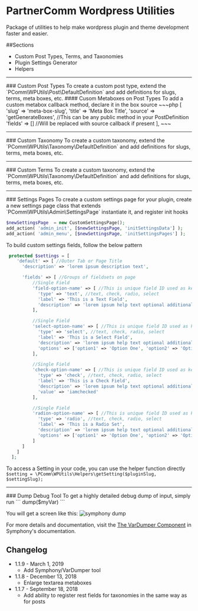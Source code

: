 # PartnerComm Wordpress Utilities
Package of utilities to help make wordpress plugin and theme development faster and easier.

##Sections
* Custom Post Types, Terms, and Taxonomies
* Plugin Settings Generator
* Helpers
<hr>
### Custom Post Types
To create a custom post type, extend the `PComm\WPUtils\Post\DefaultDefinition` and add definitions for slugs, terms, meta boxes, etc.
#### Cusom Metaboxes on Post Types
To add a custom metabox callback method, declare it in the box source
~~~php
[
    'slug' => 'meta-box-slug',
    'title' => 'Meta Box Title',
    'source' => 'getGenerateBoxes', //This can be any public method in your PostDefinition
    'fields' => [] //Will be replaced with source callback if present
],
~~~
<hr>
### Custom Taxonomy
To create a custom taxonomy, extend the `PComm\WPUtils\Taxonomy\DefaultDefinition` and add definitions for slugs, terms, meta boxes, etc.
<hr>
### Custom Terms
To create a custom taxonomy, extend the `PComm\WPUtils\Taxonomy\DefaultDefinition` and add definitions for slugs, terms, meta boxes, etc.
<hr>
### Settings Pages
To create a custom settings page for your plugin, create a new settings page class that extends `PComm\WPUtils\Admin\SettingsPage` instantiate it, and register init hooks

```php
$newSettingsPage  = new CustomSettingsPage();
add_action( 'admin_init', [$newSettingsPage, 'initSettingsData'] );
add_action( 'admin_menu', [$newSettingsPage, 'initSettingsPages'] );
```

To build custom settings fields, follow the below pattern
```php
 protected $settings = [
    'default' => [ //Outer Tab or Page Title
      'description' => 'lorem ipsum description text',

      'fields' => [ //Groups of fieldsets on page
          //Single Field
          'field-option-name' => [ //This is unique field ID used as key
            'type' => 'text', //text, check, radio, select
            'label' => 'This is a Text Field',
            'description' => 'lorem ipsum help text optional additional paragraph text'
          ],

          //Single Field
          'select-option-name' => [ //This is unique field ID used as key
            'type' => 'select', //text, check, radio, select
            'label' => 'This is a Select Field',
            'description' => 'lorem ipsum help text optional additional paragraph text',
            'options' => ['option1' => 'Option One', 'option2' => 'Option Two'] //Available Options if this is a select/radio
          ],

          //Single Field
          'check-option-name' => [ //This is unique field ID used as key
            'type' => 'check', //text, check, radio, select
            'label' => 'This is a Check Field',
            'description' => 'lorem ipsum help text optional additional paragraph text',
            'value' => 'iamchecked'
          ],

          //Single Field
          'radion-option-name' => [ //This is unique field ID used as key
            'type' => 'radio', //text, check, radio, select
            'label' => 'This is a Radio Set',
            'description' => 'lorem ipsum help text optional additional paragraph text',
            'options' => ['option1' => 'Option One', 'option2' => 'Option Two']
          ]
      ]
    ]
  ];
```

To access a Setting in your code, you can use the helper function directly
`$setting = \PComm\WPUtils\Helpers\getSetting($pluginSlug, $settingSlug);`

<hr>
### Dump Debug Tool
To get a highly detailed debug dump of input, simply run
```
dump($myVar)
```

You will get a screen like this:
![symphony dump](https://symfony.com/doc/current/_images/01-simple.png)

For more details and documentation, visit the [The VarDumper Component](https://symfony.com/doc/current/components/var_dumper.html) in Symphony's documentation.

## Changelog
* 1.1.9 - March 1, 2019
  * Add Symphony/VarDumper tool
* 1.1.8 - December 13, 2018
	* Enlarge textarea metaboxes
* 1.1.7 - September 18, 2018
	* Add ability to register rest fields for taxonomies in the same way as for posts
